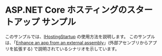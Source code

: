 # <a name="aspnet-core-hosting-startup-sample"></a>ASP.NET Core ホスティングのスタートアップ サンプル

このサンプルでは、[IHostingStartup](https://docs.microsoft.com/dotnet/api/microsoft.aspnetcore.hosting.ihostingstartup) の使用方法を説明します。 このサンプルは、「[Enhance an app from an external assembly](https://docs.microsoft.com/aspnet/core/fundamentals/configuration/platform-specific-configuration)」(外部アセンブリからアプリを拡張する) で説明されているシナリオを示しています。
